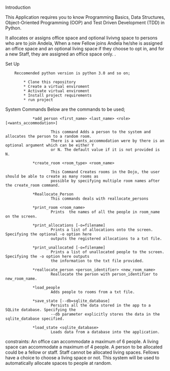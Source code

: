 Introduction

This Application requires you to know Programming Basics, Data Structures, Object-Oriented Programming (OOP)
and Test Driven Development (TDD) in Python.

It allocates or assigns office space and optional livivng space to persons who are to join Andela,
When a new Fellow joins Andela he/she is assigned an office space and an optional living space if they choose to opt in,
and for a new Staff, they are assigned an office space only. .



Set Up

        Reccomended python version is python 3.0 and so on;

            * Clone this repository
            * Create a virtual enviroment
            * Activate virtual enviroment
            * Install project requirements
            * run project

System Commands
        Below are the commands to be used;

                *add_person <first_name> <last_name> <role> [<wants_accommodation>]

                        This command Adds a person to the system and allocates the person to a random room.
                        There is a wants_accommodation were by there is an optional argument which can be either Y
                        or N. The default value if it is not provided is N.

                *create_room <room_type> <room_name>

                        This Command Creates rooms in the Dojo, the user should be able to create as many rooms as
                        possible by specifying multiple room names after the create_room command.

                *Reallocate_Person
                        This commands deals with reallocate_persons

                *print_room <room_name>
                        Prints  the names of all the people in room_name on the screen.

                *print_allocations [-o=filename]
                        Prints a list of allocations onto the screen. Specifying the optional -o option here
                        outputs the registered allocations to a txt file.

                *print_unallocated [-o=filename]
                        Prints a list of unallocated people to the screen. Specifying the -o option here outputs
                        the information to the txt file provided.

                *reallocate_person <person_identifier> <new_room_name>
                        Reallocate the person with person_identifier to new_room_name.

                *load_people
                        Adds people to rooms from a txt file.

                *save_state [--db=sqlite_database]
                        Persists all the data stored in the app to a SQLite database. Specifying the
                        --db parameter explicitly stores the data in the sqlite_database specified.

                *load_state <sqlite_database>
                        Loads data from a database into the application.


constraints:
        An office can accommodate a maximum of 6 people.
        A living space can accommodate a maximum of 4 people.
        A person to be allocated could be a fellow or staff.
        Staff cannot be allocated living spaces.
        Fellows have a choice to choose a living space or not.
        This system will be used to automatically allocate spaces to people at random.


